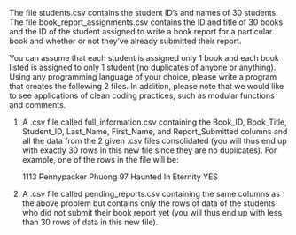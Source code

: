 The file students.csv contains the student ID’s and names of 30 students.  The file book_report_assignments.csv contains the ID and title of 30 books and the ID of the student assigned to write a book report for a particular book and whether or not they’ve already submitted their report.  

You can assume that each student is assigned only 1 book and each book listed is assigned to only 1 student (no duplicates of anyone or anything).  Using any programming language of your choice, please write a program that creates the following 2 files.  In addition, please note that we would like to see applications of clean coding practices, such as modular functions and comments.

1.	A .csv file called full_information.csv containing the Book_ID, Book_Title, Student_ID, Last_Name, First_Name, and Report_Submitted columns and all the data from the 2 given .csv files consolidated (you will thus end up with exactly 30 rows in this new file since they are no duplicates).  For example, one of the rows in the file will be:

     1113	Pennypacker	Phuong	97	Haunted In Eternity	YES

2. A .csv file called pending_reports.csv containing the same columns as the above problem but contains only the rows of data of the students who did not submit their book report yet (you will thus end up with less than 30 rows of data in this new file).
